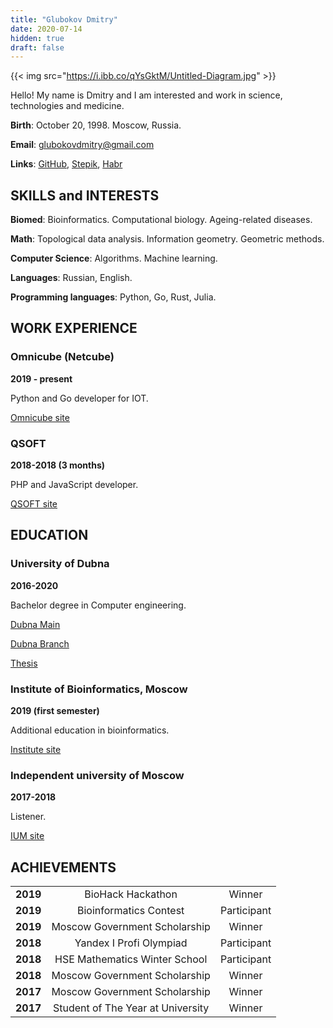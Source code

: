 ```yaml
---
title: "Glubokov Dmitry"
date: 2020-07-14
hidden: true
draft: false
---
```


{{< img src="https://i.ibb.co/qYsGktM/Untitled-Diagram.jpg" >}}

Hello! My name is Dmitry and I am interested and work in science, technologies and medicine.

**Birth**: October 20, 1998. Moscow, Russia.

**Email**: glubokovdmitry@gmail.com

**Links**: [GitHub](https://github.com/dmtgk), [Stepik](https://stepik.org/users/38167950), [Habr](https://habr.com/ru/users/lamplampov/posts/)

## SKILLS and INTERESTS

**Biomed**: Bioinformatics. Computational biology. Ageing-related diseases.

**Math**: Topological data analysis. Information geometry. Geometric methods.

**Computer Science**: Algorithms. Machine learning.

**Languages**: Russian, English.

**Programming languages**: Python, Go, Rust, Julia.

## WORK EXPERIENCE

### Omnicube (Netcube)

**2019 - present**

Python and Go developer for IOT.

[Omnicube site](https://www.omnicube.ru/)

### QSOFT

**2018-2018 (3 months)**

PHP and JavaScript developer.

[QSOFT site](https://qsoftus.com/)


## EDUCATION

### University of Dubna

**2016-2020**

Bachelor degree in Computer engineering.

[Dubna Main](https://www.uni-dubna.ru/)

[Dubna Branch](http://un-fkt.ru/)

[Thesis](https://github.com/dmtgk/bachelor-diploma)

### Institute of Bioinformatics, Moscow

**2019 (first semester)**

Additional education in bioinformatics.

[Institute site](https://bioinf.me/)

### Independent university of Moscow

**2017-2018**

Listener.

[IUM site](https://ium.mccme.ru/english/index.html)

## ACHIEVEMENTS

|  |  |  |
| :-----------: | :-----------: | :-----------: |
| **2019** | BioHack Hackathon | Winner |
| **2019** | Bioinformatics Contest |Participant |
| **2019** | Moscow Government Scholarship | Winner |
| **2018** | Yandex I Profi Olympiad | Participant |
| **2018** | HSE Mathematics Winter School | Participant |
| **2018** | Moscow Government Scholarship | Winner |
| **2017** | Moscow Government Scholarship | Winner |
| **2017** | Student of The Year at University | Winner |

